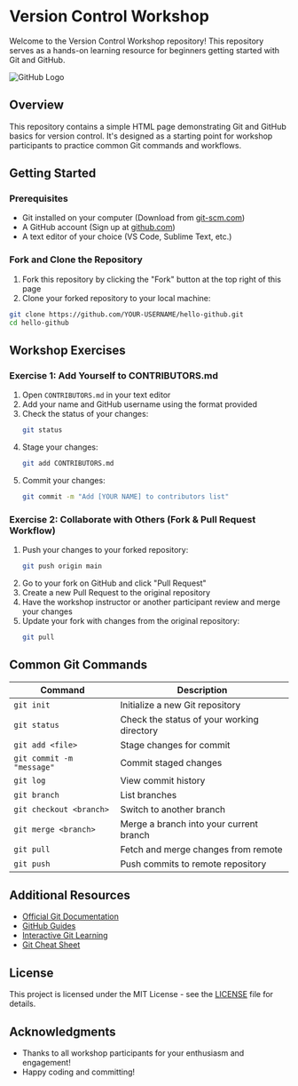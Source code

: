# Version Control Workshop

Welcome to the Version Control Workshop repository! This repository serves as a hands-on learning resource for beginners getting started with Git and GitHub.

![GitHub Logo](https://github.githubassets.com/images/modules/logos_page/GitHub-Mark.png)

## Overview

This repository contains a simple HTML page demonstrating Git and GitHub basics for version control. It's designed as a starting point for workshop participants to practice common Git commands and workflows.

## Getting Started

### Prerequisites

- Git installed on your computer (Download from [git-scm.com](https://git-scm.com/downloads))
- A GitHub account (Sign up at [github.com](https://github.com/))
- A text editor of your choice (VS Code, Sublime Text, etc.)

### Fork and Clone the Repository

1. Fork this repository by clicking the "Fork" button at the top right of this page
2. Clone your forked repository to your local machine:
```bash
git clone https://github.com/YOUR-USERNAME/hello-github.git
cd hello-github
```

## Workshop Exercises

### Exercise 1: Add Yourself to CONTRIBUTORS.md

1. Open `CONTRIBUTORS.md` in your text editor
2. Add your name and GitHub username using the format provided
3. Check the status of your changes:
   ```bash
   git status
   ```
4. Stage your changes:
   ```bash
   git add CONTRIBUTORS.md
   ```
5. Commit your changes:
   ```bash
   git commit -m "Add [YOUR NAME] to contributors list"
   ```

### Exercise 2: Collaborate with Others (Fork & Pull Request Workflow)

1. Push your changes to your forked repository:
   ```bash
   git push origin main
   ```
2. Go to your fork on GitHub and click "Pull Request"
3. Create a new Pull Request to the original repository
4. Have the workshop instructor or another participant review and merge your changes
5. Update your fork with changes from the original repository:
   ```bash
   git pull
   ```

## Common Git Commands

| Command | Description |
|---------|-------------|
| `git init` | Initialize a new Git repository |
| `git status` | Check the status of your working directory |
| `git add <file>` | Stage changes for commit |
| `git commit -m "message"` | Commit staged changes |
| `git log` | View commit history |
| `git branch` | List branches |
| `git checkout <branch>` | Switch to another branch |
| `git merge <branch>` | Merge a branch into your current branch |
| `git pull` | Fetch and merge changes from remote |
| `git push` | Push commits to remote repository |

## Additional Resources

- [Official Git Documentation](https://git-scm.com/doc)
- [GitHub Guides](https://guides.github.com/)
- [Interactive Git Learning](https://learngitbranching.js.org/)
- [Git Cheat Sheet](https://education.github.com/git-cheat-sheet-education.pdf)

## License

This project is licensed under the MIT License - see the [LICENSE](LICENSE) file for details.

## Acknowledgments

- Thanks to all workshop participants for your enthusiasm and engagement!
- Happy coding and committing!